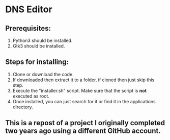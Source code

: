 # DNS Editor
## Prerequisites:
1) Python3 should be installed.
2) Gtk3 should be installed.
## Steps for installing:
1) Clone or download the code.
2) If downloaded then extract it to a folder, if cloned then just skip this step.
3) Execute the "installer.sh" script. Make sure that the script is **not** executed as root.
4) Once installed, you can just search for it or find it in the applications directory.

## This is a repost of a project I originally completed two years ago using a different GitHub account.